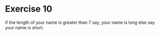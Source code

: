 # Exercise 10
If the length of your name is greater than 7 say, your name is long else say your name is short.